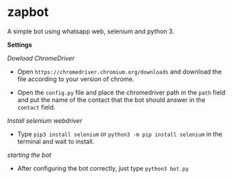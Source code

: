 # zapbot
A simple bot using whatsapp web, selenium and python 3.

**Settings**

*Dowload ChromeDriver*

* Open ```https://chromedriver.chromium.org/downloads``` and download the file according to your version of chrome.

* Open the ```config.py``` file and place the chromedriver path in the ```path``` field and put the name of the contact that the bot should answer in the ```contact``` field.

*Install selenium webdriver*

* Type ```pip3 install selenium``` or ```python3 -m pip install selenium``` in the terminal and wait to install.

*starting the bot*

* After configuring the bot correctly, just type ```python3 bot.py```
